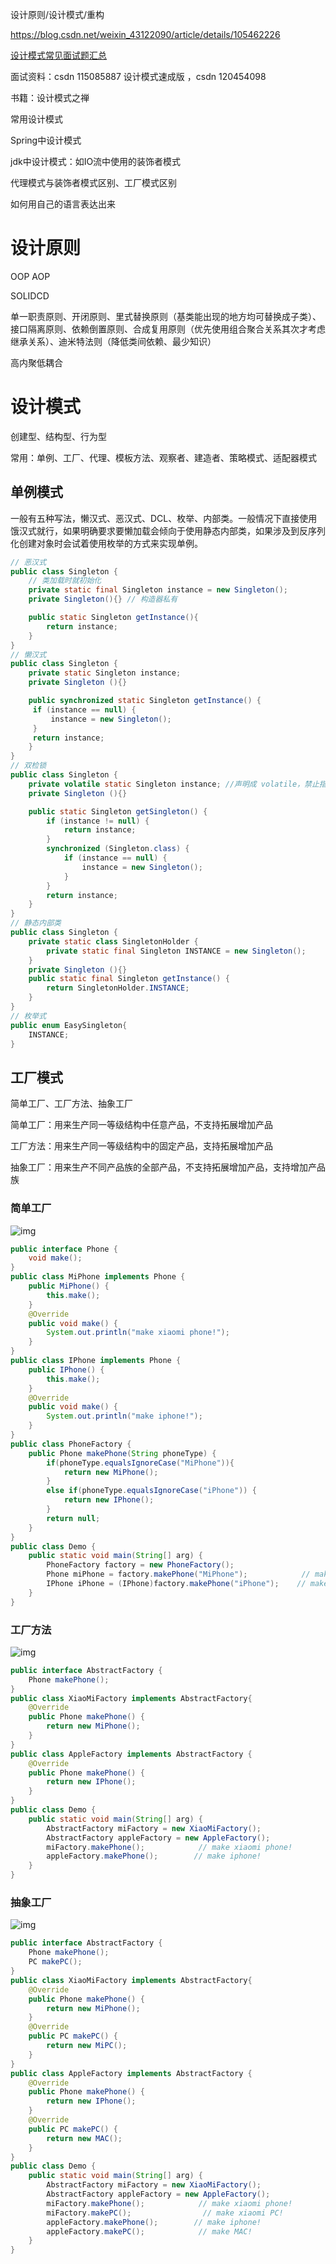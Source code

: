 设计原则/设计模式/重构

https://blog.csdn.net/weixin_43122090/article/details/105462226

[设计模式常见面试题汇总](https://www.cnblogs.com/dailyprogrammer/articles/12272717.html)

面试资料：csdn 115085887  设计模式速成版 ，csdn 120454098

书籍：设计模式之禅

常用设计模式

Spring中设计模式

jdk中设计模式：如IO流中使用的装饰者模式

代理模式与装饰者模式区别、工厂模式区别

如何用自己的语言表达出来



# 设计原则

OOP  AOP

SOLIDCD

单一职责原则、开闭原则、里式替换原则（基类能出现的地方均可替换成子类）、接口隔离原则、依赖倒置原则、合成复用原则（优先使用组合聚合关系其次才考虑继承关系）、迪米特法则（降低类间依赖、最少知识）

高内聚低耦合

# 设计模式

创建型、结构型、行为型

常用：单例、工厂、代理、模板方法、观察者、建造者、策略模式、适配器模式

## 单例模式

一般有五种写法，懒汉式、恶汉式、DCL、枚举、内部类。一般情况下直接使用饿汉式就行，如果明确要求要懒加载会倾向于使用静态内部类，如果涉及到反序列化创建对象时会试着使用枚举的方式来实现单例。

```java
// 恶汉式
public class Singleton {
    // 类加载时就初始化
    private static final Singleton instance = new Singleton();    
    private Singleton(){} // 构造器私有

    public static Singleton getInstance(){
        return instance;
    }
}
// 懒汉式
public class Singleton {
    private static Singleton instance;
    private Singleton (){}

    public synchronized static Singleton getInstance() {
     if (instance == null) {
         instance = new Singleton();
     }
     return instance;
    }
}
// 双检锁
public class Singleton {
    private volatile static Singleton instance; //声明成 volatile，禁止指令重排
    private Singleton (){}

    public static Singleton getSingleton() {
        if (instance != null) {
            return instance;
        }
        synchronized (Singleton.class) {
            if (instance == null) {       
                instance = new Singleton();
            }
        }
        return instance;
    }   
}
// 静态内部类
public class Singleton {  
    private static class SingletonHolder {  
        private static final Singleton INSTANCE = new Singleton();  
    }  
    private Singleton (){}  
    public static final Singleton getInstance() {  
        return SingletonHolder.INSTANCE; 
    }  
}
// 枚举式
public enum EasySingleton{
    INSTANCE;
}
```

## 工厂模式

简单工厂、工厂方法、抽象工厂

简单工厂：用来生产同一等级结构中任意产品，不支持拓展增加产品

工厂方法：用来生产同一等级结构中的固定产品，支持拓展增加产品

抽象工厂：用来生产不同产品族的全部产品，不支持拓展增加产品，支持增加产品族

### 简单工厂

![img](images/factory-pattern-simple-factory.png)

```java
public interface Phone {
    void make();
}
public class MiPhone implements Phone {
    public MiPhone() {
        this.make();
    }
    @Override
    public void make() {       
        System.out.println("make xiaomi phone!");
    }
}
public class IPhone implements Phone {
    public IPhone() {
        this.make();
    }
    @Override
    public void make() {       
        System.out.println("make iphone!");
    }
}
public class PhoneFactory {
    public Phone makePhone(String phoneType) {
        if(phoneType.equalsIgnoreCase("MiPhone")){
            return new MiPhone();
        }
        else if(phoneType.equalsIgnoreCase("iPhone")) {
            return new IPhone();
        }
        return null;
    }
}
public class Demo {
    public static void main(String[] arg) {
        PhoneFactory factory = new PhoneFactory();
        Phone miPhone = factory.makePhone("MiPhone");            // make xiaomi phone!
        IPhone iPhone = (IPhone)factory.makePhone("iPhone");    // make iphone!
    }
}
```

### 工厂方法

![img](images/factory-pattern-factory-method.png)

```java
public interface AbstractFactory {
    Phone makePhone();
}
public class XiaoMiFactory implements AbstractFactory{
    @Override
    public Phone makePhone() {
        return new MiPhone();
    }
}
public class AppleFactory implements AbstractFactory {
    @Override
    public Phone makePhone() {
        return new IPhone();
    }
}
public class Demo {
    public static void main(String[] arg) {
        AbstractFactory miFactory = new XiaoMiFactory();
        AbstractFactory appleFactory = new AppleFactory();
        miFactory.makePhone();            // make xiaomi phone!
        appleFactory.makePhone();        // make iphone!
    }
}
```

### 抽象工厂

![img](images/factory-pattern-abstract-factory.png)

```java
public interface AbstractFactory {
    Phone makePhone();
    PC makePC();
}
public class XiaoMiFactory implements AbstractFactory{
    @Override
    public Phone makePhone() {
        return new MiPhone();
    }
    @Override
    public PC makePC() {
        return new MiPC();
    }
}
public class AppleFactory implements AbstractFactory {
    @Override
    public Phone makePhone() {
        return new IPhone();
    }
    @Override
    public PC makePC() {
        return new MAC();
    }
}
public class Demo {
    public static void main(String[] arg) {
        AbstractFactory miFactory = new XiaoMiFactory();
        AbstractFactory appleFactory = new AppleFactory();
        miFactory.makePhone();            // make xiaomi phone!
        miFactory.makePC();                // make xiaomi PC!
        appleFactory.makePhone();        // make iphone!
        appleFactory.makePC();            // make MAC!
    }
}
```

